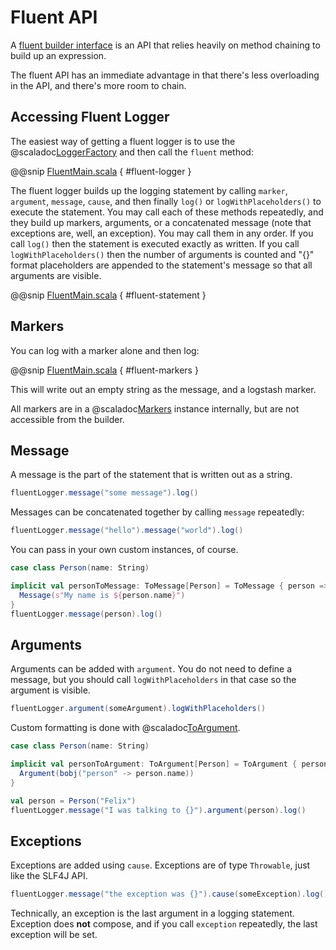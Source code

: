 # Fluent API

A [fluent builder interface](https://www.martinfowler.com/bliki/FluentInterface.html) is an API that relies heavily on method chaining to build up an expression. 

The fluent API has an immediate advantage in that there's less overloading in the API, and there's more room to chain.

## Accessing Fluent Logger

The easiest way of getting a fluent logger is to use the @scaladoc[LoggerFactory](com.tersesystems.blindsight.LoggerFactory) and then call the `fluent` method:
 
@@snip [FluentMain.scala](../../../test/scala/example/fluent/FluentMain.scala) { #fluent-logger }
 
The fluent logger builds up the logging statement by calling `marker`, `argument`, `message`, `cause`, and then finally `log()` or `logWithPlaceholders()` to execute the statement.  You may call each of these methods repeatedly, and they build up markers, arguments, or a concatenated message (note that exceptions are, well, an exception).  You may call them in any order.  If you call `log()` then the statement is executed exactly as written.  If you call `logWithPlaceholders()` then the number of arguments is counted and "{}" format placeholders are appended to the statement's message so that all arguments are visible.

@@snip [FluentMain.scala](../../../test/scala/example/fluent/FluentMain.scala) { #fluent-statement }

## Markers

You can log with a marker alone and then log:

@@snip [FluentMain.scala](../../../test/scala/example/fluent/FluentMain.scala) { #fluent-markers }

This will write out an empty string as the message, and a logstash marker.

All markers are in a @scaladoc[Markers](com.tersesystems.blindsight.Markers) instance internally, but are not accessible from the builder.

## Message

A message is the part of the statement that is written out as a string.  

```scala
fluentLogger.message("some message").log()
```

Messages can be concatenated together by calling `message` repeatedly:

```scala
fluentLogger.message("hello").message("world").log()
```

You can pass in your own custom instances, of course.

```scala
case class Person(name: String)

implicit val personToMessage: ToMessage[Person] = ToMessage { person =>
  Message(s"My name is ${person.name}")
}
fluentLogger.message(person).log()
```

## Arguments

Arguments can be added with `argument`.  You do not need to define a message, but you should call `logWithPlaceholders` in that case so the argument is visible.

```scala
fluentLogger.argument(someArgument).logWithPlaceholders()
```

Custom formatting is done with @scaladoc[ToArgument](com.tersesystems.blindsight.ToArgument).

```scala
case class Person(name: String)

implicit val personToArgument: ToArgument[Person] = ToArgument { person =>
  Argument(bobj("person" -> person.name))
}

val person = Person("Felix")
fluentLogger.message("I was talking to {}").argument(person).log()
```

## Exceptions

Exceptions are added using `cause`.  Exceptions are of type `Throwable`, just like the SLF4J API.

```scala
fluentLogger.message("the exception was {}").cause(someException).log()
```

Technically, an exception is the last argument in a logging statement.  Exception does **not** compose, and if you call `exception` repeatedly, the last exception will be set.  